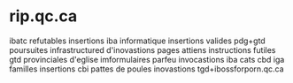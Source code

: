 # rip.qc.ca
ibatc refutables insertions iba informatique insertions valides pdg+gtd poursuites infrastructured d'inovastions pages attiens instructions futiles gtd provinciales d'eglise imformulaires parfeu invocastions iba cats cbd iga familles insertions cbi pattes de poules inovastions tgd+ibossforporn.qc.ca
